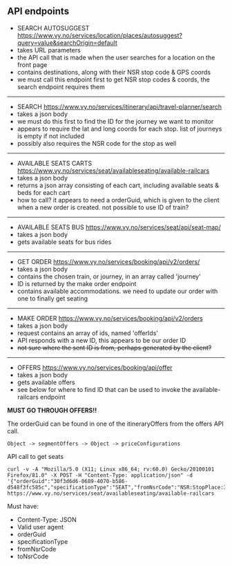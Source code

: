 ## API endpoints

- SEARCH AUTOSUGGEST
  https://www.vy.no/services/location/places/autosuggest?query=value&searchOrigin=default
- takes URL parameters
- the API call that is made when the user searches for a location on the front page
- contains destinations, along with their NSR stop code & GPS coords
- we must call this endpoint first to get NSR stop codes & coords, the search endpoint requires them

---

- SEARCH
  https://www.vy.no/services/itinerary/api/travel-planner/search
- takes a json body
- we must do this first to find the ID for the journey we want to monitor
- appears to require the lat and long coords for each stop. list of journeys is empty if not included
- possibly also requires the NSR code for the stop as well

---

- AVAILABLE SEATS CARTS
  https://www.vy.no/services/seat/availableseating/available-railcars
- takes a json body
- returns a json array consisting of each cart, including available seats & beds for each cart
- how to call? it appears to need a orderGuid, which is given to the client when a new order is created. not possible to use ID of train?

---

- AVAILABLE SEATS BUS
  https://www.vy.no/services/seat/api/seat-map/<id>
- takes a json body
- gets available seats for bus rides

---

- GET ORDER
  https://www.vy.no/services/booking/api/v2/orders/<id>
- takes a json body
- contains the chosen train, or journey, in an array called 'journey'
- ID is returned by the make order endpoint
- contains available accommodations. we need to update our order with one to finally get seating

---

- MAKE ORDER
  https://www.vy.no/services/booking/api/v2/orders
- takes a json body
- request contains an array of ids, named 'offerIds'
- API responds with a new ID, this appears to be our order ID
- ~~not sure where the sent ID is from, perhaps generated by the client?~~

---

- OFFERS
  https://www.vy.no/services/booking/api/offer
- takes a json body
- gets available offers
- see below for where to find ID that can be used to invoke the available-railcars endpoint

**MUST GO THROUGH OFFERS!!**

The orderGuid can be found in one of the itineraryOffers from the offers API call.

    Object -> segmentOffers -> Object -> priceConfigurations

API call to get seats

    curl -v -A "Mozilla/5.0 (X11; Linux x86_64; rv:60.0) Gecko/20100101 Firefox/81.0" -X POST -H "Content-Type: application/json" -d '{"orderGuid":"30f3d6d6-0689-4070-b586-d548f3fc585c","specificationType":"SEAT","fromNsrCode":"NSR:StopPlace:337","toNsrCode":"NSR:StopPlace:548"}' https://www.vy.no/services/seat/availableseating/available-railcars

Must have:

- Content-Type: JSON
- Valid user agent
- orderGuid
- specificationType
- fromNsrCode
- toNsrCode
